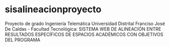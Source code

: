 # sisalineacionproyecto
Proyecto de grado Ingeniería Telemática Universidad Distrital Franciso José De Caldas - Facultad Tecnológica:  SISTEMA WEB DE ALINEACIÓN ENTRE RESULTADOS ESPECÍFICOS DE ESPACIOS ACADÉMICOS CON OBJETIVOS DEL PROGRAMA
